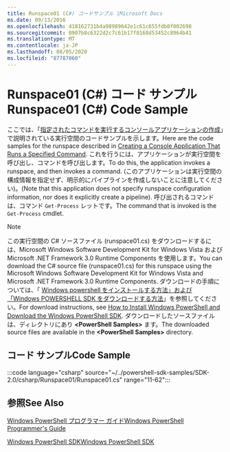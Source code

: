 ```yaml
---
title: Runspace01 (C#) コードサンプル |Microsoft Docs
ms.date: 09/13/2016
ms.openlocfilehash: 418162731b4a98989642e1c61c655fdb0f002698
ms.sourcegitcommit: 0907b8c6322d2c7c61b17f8168d53452c8964b41
ms.translationtype: MT
ms.contentlocale: ja-JP
ms.lasthandoff: 08/05/2020
ms.locfileid: "87787060"
---
```

# <a name="runspace01-c-code-sample"></a><span data-ttu-id="29326-102">Runspace01 (C#) コード サンプル</span><span class="sxs-lookup"><span data-stu-id="29326-102">Runspace01 (C#) Code Sample</span></span>

<span data-ttu-id="29326-103">ここでは、「[指定されたコマンドを実行するコンソールアプリケーションの作成](/dotnet/csharp/programming-guide/inside-a-program/hello-world-your-first-program)」で説明されている実行空間のコードサンプルを示します。</span><span class="sxs-lookup"><span data-stu-id="29326-103">Here are the code samples for the runspace described in [Creating a Console Application That Runs a Specified Command](/dotnet/csharp/programming-guide/inside-a-program/hello-world-your-first-program).</span></span>
<span data-ttu-id="29326-104">これを行うには、アプリケーションが実行空間を呼び出し、コマンドを呼び出します。</span><span class="sxs-lookup"><span data-stu-id="29326-104">To do this, the application invokes a runspace, and then invokes a command.</span></span> <span data-ttu-id="29326-105">(このアプリケーションは実行空間の構成情報を指定せず、明示的にパイプラインを作成しないことに注意してください)。</span><span class="sxs-lookup"><span data-stu-id="29326-105">(Note that this application does not specify runspace configuration information, nor does it explicitly create a pipeline).</span></span> <span data-ttu-id="29326-106">呼び出されるコマンドは、コマンド `Get-Process` レットです。</span><span class="sxs-lookup"><span data-stu-id="29326-106">The command that is invoked is the `Get-Process` cmdlet.</span></span>

> [!NOTE]
> <span data-ttu-id="29326-107">この実行空間の C# ソースファイル (runspace01.cs) をダウンロードするには、Microsoft Windows Software Development Kit for Windows Vista および Microsoft .NET Framework 3.0 Runtime Components を使用します。</span><span class="sxs-lookup"><span data-stu-id="29326-107">You can download the C# source file (runspace01.cs) for this runspace using the Microsoft Windows Software Development Kit for Windows Vista and Microsoft .NET Framework 3.0 Runtime Components.</span></span>
> <span data-ttu-id="29326-108">ダウンロードの手順については、「 [Windows powershell をインストールする方法」および「Windows POWERSHELL SDK をダウンロードする方法](/powershell/scripting/developer/installing-the-windows-powershell-sdk)」を参照してください。</span><span class="sxs-lookup"><span data-stu-id="29326-108">For download instructions, see [How to Install Windows PowerShell and Download the Windows PowerShell SDK](/powershell/scripting/developer/installing-the-windows-powershell-sdk).</span></span>
> <span data-ttu-id="29326-109">ダウンロードしたソースファイルは、ディレクトリにあり **\<PowerShell Samples>** ます。</span><span class="sxs-lookup"><span data-stu-id="29326-109">The downloaded source files are available in the **\<PowerShell Samples>** directory.</span></span>

## <a name="code-sample"></a><span data-ttu-id="29326-110">コード サンプル</span><span class="sxs-lookup"><span data-stu-id="29326-110">Code Sample</span></span>

:::code language="csharp" source="~/../powershell-sdk-samples/SDK-2.0/csharp/Runspace01/Runspace01.cs" range="11-62":::

## <a name="see-also"></a><span data-ttu-id="29326-111">参照</span><span class="sxs-lookup"><span data-stu-id="29326-111">See Also</span></span>

[<span data-ttu-id="29326-112">Windows PowerShell プログラマー ガイド</span><span class="sxs-lookup"><span data-stu-id="29326-112">Windows PowerShell Programmer's Guide</span></span>](./windows-powershell-programmer-s-guide.md)

[<span data-ttu-id="29326-113">Windows PowerShell SDK</span><span class="sxs-lookup"><span data-stu-id="29326-113">Windows PowerShell SDK</span></span>](../windows-powershell-reference.md)
